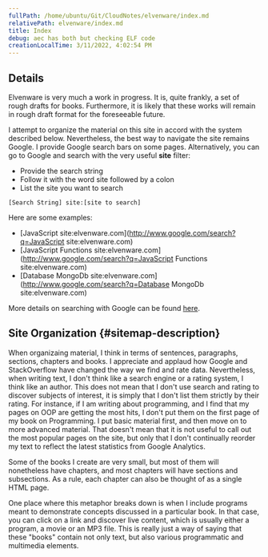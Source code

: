 ```yaml
---
fullPath: /home/ubuntu/Git/CloudNotes/elvenware/index.md
relativePath: elvenware/index.md
title: Index
debug: aec has both but checking ELF code
creationLocalTime: 3/11/2022, 4:02:54 PM
---
```


<!-- toc -->
<!-- tocstop -->

Details
-------

Elvenware is very much a work in progress. It is, quite frankly, a set of
rough drafts for books. Furthermore, it is likely that these works will
remain in rough draft format for the foreseeable future.

I attempt to organize the material on this site in accord with the system
described below. Nevertheless, the best way to navigate the site remains 
Google. I provide Google search bars on some pages. Alternatively, you can go to
Google and search with the very useful **site** filter:

* Provide the search string
* Follow it with the word site followed by a colon
* List the site you want to search

```
[Search String] site:[site to search] 
```

Here are some examples:

* [JavaScript site:elvenware.com](http://www.google.com/search?q=JavaScript site:elvenware.com)
* [JavaScript Functions site:elvenware.com](http://www.google.com/search?q=JavaScript Functions site:elvenware.com)
* [Database MongoDb site:elvenware.com](http://www.google.com/search?q=Database MongoDb site:elvenware.com)

More details on searching with Google can be found [here][browser].

[browser]: http://www.elvenware.com/charlie/development/cloud/Browsers.html

## Site Organization {#sitemap-description}

When organizaing material, I think in terms of sentences, paragraphs,
sections, chapters and books. I appreciate and applaud how Google and
StackOverflow have changed the way we find and rate data. Nevertheless, when
writing text, I don't think like a search engine or a rating system, I think
like an author. This does not mean that I don't use search and rating to
discover subjects of interest, it is simply that I don't list them strictly
by their rating. For instance, if I am writing about programming, and I find
that my pages on OOP are getting the most hits, I don't put them on the first
page of my book on Programming. I put basic material first, and then move on
to more advanced material. That doesn't mean that it is not useful to call out
the most popular pages on the site, but only that I don't continually reorder
my text to reflect the latest statistics from Google Analytics.

Some of the books I create are very small, but most of them will nonetheless 
have chapters, and most chapters will have sections and subsections. As a 
rule, each chapter can also be thought of as a single HTML page.

One place where this metaphor breaks down is when I include programs
meant to demonstrate concepts discussed in a particular book. In that case,
you can click on a link and discover live content, which is usually either a 
program, a movie or an MP3 file. This is really just a way of saying that
these "books" contain not only text, but also various programmatic and 
multimedia elements.
